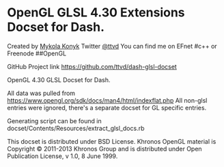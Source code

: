 OpenGL GLSL 4.30 Extensions Docset for Dash.
===================================

Created by [Mykola Konyk](https://github.com/ttvd)
Twitter [@ttvd](https://twitter.com/ttvd)
You can find me on EFnet #c++ or Freenode ##OpenGL

GitHub Project link https://github.com/ttvd/dash-glsl-docset

OpenGL 4.30 GLSL Docset for Dash.

All data was pulled from https://www.opengl.org/sdk/docs/man4/html/indexflat.php
All non-glsl entries were ignored, there's a separate docset for GL specific entries.

Generating script can be found in docset/Contents/Resources/extract_glsl_docs.rb

This docset is distributed under BSD License.
Khronos OpenGL material is Copyright © 2011-2013 Khronos Group and is distributed under Open Publication License, v 1.0, 8 June 1999.
